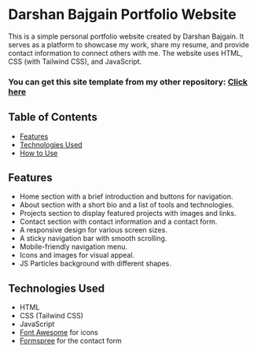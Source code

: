 # Darshan Bajgain Portfolio Website

This is a simple personal portfolio website created by Darshan Bajgain. It serves as a platform to showcase my work, share my resume, 
and provide contact information to connect others with me. The website uses HTML, CSS (with Tailwind CSS), and JavaScript.

### You can get this site template from my other repository:  [Click here](https://github.com/darshanbajgain/Perosnal-Website)


## Table of Contents

- [Features](#features)
- [Technologies Used](#technologies-used)
- [How to Use](#how-to-use)

## Features

- Home section with a brief introduction and buttons for navigation.
- About section with a short bio and a list of tools and technologies.
- Projects section to display featured projects with images and links.
- Contact section with contact information and a contact form.
- A responsive design for various screen sizes.
- A sticky navigation bar with smooth scrolling.
- Mobile-friendly navigation menu.
- Icons and images for visual appeal.
- JS Particles background with different shapes.

## Technologies Used

- HTML
- CSS (Tailwind CSS)
- JavaScript
- [Font Awesome](https://fontawesome.com/) for icons
- [Formspree](https://formspree.io/) for the contact form

